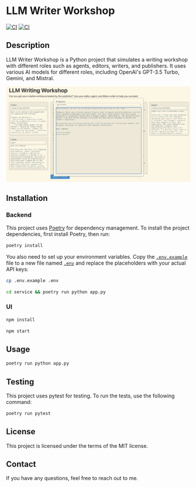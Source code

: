 # LLM Writer Workshop

[![CI](https://github.com/jrrobison1/llm-writer-workshop/actions/workflows/backend.yml/badge.svg)](https://github.com/jrrobison1/llm-writer-workshop/actions/workflows/backend.yml) [![CI](https://github.com/jrrobison1/llm-writer-workshop/actions/workflows/frontend.yml/badge.svg)](https://github.com/jrrobison1/llm-writer-workshop/actions/workflows/frontend.yml)

## Description

LLM Writer Workshop is a Python project that simulates a writing workshop with different roles such as agents, editors, writers, and publishers. It uses various AI models for different roles, including OpenAI's GPT-3.5 Turbo, Gemini, and Mistral.

![Publisher Feedback](/.images/publisher_feedback.png "Publisher Feedback")


## Installation

### Backend
This project uses [Poetry](https://python-poetry.org/) for dependency management. To install the project dependencies, first install Poetry, then run:

```sh
poetry install
```

You also need to set up your environment variables. Copy the [``.env.example``](command:_github.copilot.openRelativePath?%5B%7B%22scheme%22%3A%22file%22%2C%22authority%22%3A%22%22%2C%22path%22%3A%22%2FUsers%2Fjason%2FProjects%2Ftemp%2Fllm-multi-model-workshop%2F.env.example%22%2C%22query%22%3A%22%22%2C%22fragment%22%3A%22%22%7D%5D "/Users/jason/Projects/temp/llm-multi-model-workshop/.env.example") file to a new file named [``.env``](command:_github.copilot.openRelativePath?%5B%7B%22scheme%22%3A%22file%22%2C%22authority%22%3A%22%22%2C%22path%22%3A%22%2FUsers%2Fjason%2FProjects%2Ftemp%2Fllm-multi-model-workshop%2F.env%22%2C%22query%22%3A%22%22%2C%22fragment%22%3A%22%22%7D%5D "/Users/jason/Projects/temp/llm-multi-model-workshop/.env") and replace the placeholders with your actual API keys:

```sh
cp .env.example .env
```

```sh
cd service && poetry run python app.py
```

### UI
```sh
npm install
```
```sh
npm start
```


## Usage
```sh
poetry run python app.py
```


## Testing

This project uses pytest for testing. To run the tests, use the following command:

```sh
poetry run pytest
```

## License

This project is licensed under the terms of the MIT license.

## Contact

If you have any questions, feel free to reach out to me.

